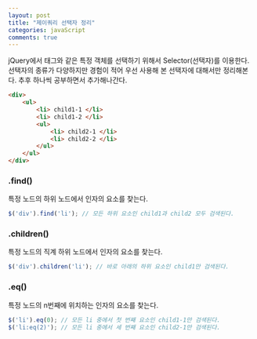 ```yaml
---
layout: post
title: "제이쿼리 선택자 정리"
categories: javaScript
comments: true
---
```


jQuery에서 태그와 같은 특정 객체를 선택하기 위해서 Selector(선택자)를 이용한다. 선택자의 종류가 다양하지만 경험이 적어 우선 사용해 본 선택자에 대해서만 정리해본다. 추후 하나씩 공부하면서 추가해나간다.

```html
<div>
    <ul>
        <li> child1-1 </li>
        <li> child1-2 </li>
        <ul>
            <li> child2-1 </li>
            <li> child2-2 </li> 
        </ul>
    </ul>
</div>
```

### .find()
특정 노드의 하위 노드에서 인자의 요소를 찾는다.

```javascript
$('div').find('li'); // 모든 하위 요소인 child1과 child2 모두 검색된다.
```

### .children()
특정 노드의 직계 하위 노드에서 인자의 요소를 찾는다.

```javascript
$('div').children('li'); // 바로 아래의 하위 요소인 child1만 검색된다.
```

### .eq()
특정 노드의 n번째에 위치하는 인자의 요소를 찾는다.

```javascript
$('li').eq(0); // 모든 li 중에서 첫 번째 요소인 child1-1만 검색된다.
$('li:eq(2)'); // 모든 li 중에서 세 번째 요소인 child2-1만 검색된다.
```

